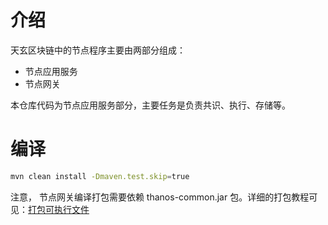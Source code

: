 # 介绍
天玄区块链中的节点程序主要由两部分组成：

* 节点应用服务
* 节点网关

本仓库代码为节点应用服务部分，主要任务是负责共识、执行、存储等。

# 编译
```sh
mvn clean install -Dmaven.test.skip=true
```

注意， 节点网关编译打包需要依赖 thanos-common.jar 包。详细的打包教程可见：[打包可执行文件](https://github.com/TianXuan-Chain/tianxuan-docs/blob/new-pages/tools/blockchain-browser/installation-manual/tianxaun-chain/executable-file.md)
